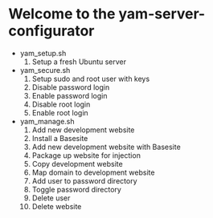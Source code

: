 # Welcome to the yam-server-configurator

* yam_setup.sh
  1. Setup a fresh Ubuntu server
* yam_secure.sh
  1. Setup sudo and root user with keys
  2. Disable password login
  3. Enable password login
  4. Disable root login
  5. Enable root login
* yam_manage.sh
  1. Add new development website
  2. Install a Basesite
  3. Add new development website with Basesite
  4. Package up website for injection
  5. Copy development website
  6. Map domain to development website
  7. Add user to password directory
  8. Toggle password directory
  9. Delete user
  10. Delete website
